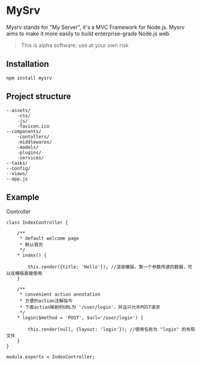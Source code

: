 # MySrv

Mysrv stands for "My Server", it's a MVC Framework for Node.js. Mysrv aims to make it more easily to build enterprise-grade Node.js web.


> This is alpha software; use at your own risk


## Installation
```
npm install mysrv
```



## Project structure
```
--assets/
	-css/
	-js/
	-favicon.ico
--components/
	-contollers/
	-middlewares/
	-models/
	-plugins/
	-services/
--tasks/
--config/
--views/
--app.js
```



## Example

Controller

```
class IndexController {

    /**
     * default welcome page
     * 默认首页
     */
    * index() {

        this.render({title: 'Hello'}); //渲染模版，第一个参数传递的数据，可以在模版直接使用
    }

    /**
     * convenient action annotation
     * 方便的action注解指令
     * 下面action映射的URL为 '/user/login'，并且只允许POST请求
     */
    * login($method = 'POST', $url='/user/login') {

        this.render(null, {layout: 'login'}); //使用名称为 "login" 的布局文件
    }
}

module.exports = IndexController;
```